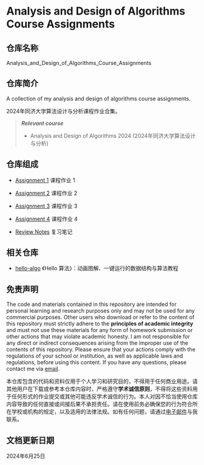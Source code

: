 # Analysis and Design of Algorithms Course Assignments

## 仓库名称

Analysis_and_Design_of_Algorithms_Course_Assignments

## 仓库简介

A collection of my analysis and design of algorithms course assignments.

2024年同济大学算法设计与分析课程作业合集。

> ***Relevant course***
> * Analysis and Design of Algorithms 2024 (2024年同济大学算法设计与分析)

## 仓库组成

* [Assignment 1](Assignment_1.md)
课程作业 1

* [Assignment 2](Assignment_2.md)
课程作业 2

* [Assignment 3](Assignment_3.md)
课程作业 3

* [Assignment 4](Assignment_4.md)
课程作业 4

* [Review Notes](Review_Notes.md)
复习笔记

## 相关仓库

* [hello-algo](https://github.com/krahets/hello-algo)
《Hello 算法》：动画图解、一键运行的数据结构与算法教程

## 免责声明

The code and materials contained in this repository are intended for personal learning and research purposes only and may not be used for any commercial purposes. Other users who download or refer to the content of this repository must strictly adhere to the **principles of academic integrity** and must not use these materials for any form of homework submission or other actions that may violate academic honesty. I am not responsible for any direct or indirect consequences arising from the improper use of the contents of this repository. Please ensure that your actions comply with the regulations of your school or institution, as well as applicable laws and regulations, before using this content. If you have any questions, please contact me via [email](mailto:minmuslin@outlook.com).

本仓库包含的代码和资料仅用于个人学习和研究目的，不得用于任何商业用途。请其他用户在下载或参考本仓库内容时，严格遵守**学术诚信原则**，不得将这些资料用于任何形式的作业提交或其他可能违反学术诚信的行为。本人对因不恰当使用仓库内容导致的任何直接或间接后果不承担责任。请在使用前务必确保您的行为符合所在学校或机构的规定，以及适用的法律法规。如有任何问题，请通过[电子邮件](mailto:minmuslin@outlook.com)与我联系。

## 文档更新日期

2024年6月25日